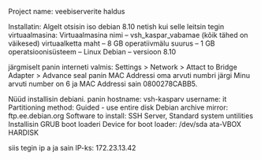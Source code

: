 Project name: veebiserverite haldus

Installatin: 
Algelt otsisin iso debian 8.10 netish kui selle leitsin tegin virtuaalmasina: 
Virtuaalmasina nimi – vsh_kaspar_vabamae (kõik tähed on väikesed)
virtuaalketta maht – 8 GB 
operatiivmälu suurus – 1 GB
operatsioonisüsteem – Linux Debian – versioon 8.10

järgmiselt panin interneti valmis: Settings > Network > Attact to Bridge Adapter > Advance 
seal panin MAC Addressi oma arvuti numbri järgi
Minu arvuti number on 6 ja MAC Addressi sain 0800278CABB5.


Nüüd installisin debiani. 
panin hostname: vsh-kasparv
username: it
Partitioning method: Guided - use entire disk
Debian archive mirror: ftp.ee.debian.org
Software to install: SSH Server, Standard system untilities
Installisin GRUB boot loaderi
Device for boot loader: /dev/sda ata-VBOX HARDISK 

siis tegin ip a ja sain IP-ks: 172.23.13.42
